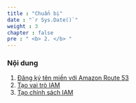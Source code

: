 ```yaml
---
title : "Chuẩn bị"
date : "`r Sys.Date()`"
weight : 3
chapter : false
pre : " <b> 2. </b> "
---
```


### Nội dung
1. [Đăng ký tên miền với Amazon Route 53](2.1-registerdomain/)
2. [Tạo vai trò IAM](2.2-CreateIAMRole/)
3. [Tạo chính sách IAM](2.3-CreateIAMPolicy/)
